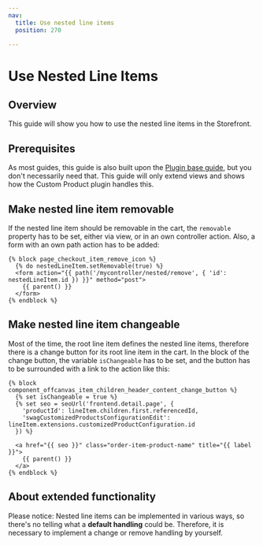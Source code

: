 ```yaml
---
nav:
  title: Use nested line items
  position: 270

---
```


# Use Nested Line Items

## Overview

This guide will show you how to use the nested line items in the Storefront.

## Prerequisites

As most guides, this guide is also built upon the [Plugin base guide](../plugin-base-guide), but you don't necessarily need that. This guide will only extend views and shows how the Custom Product plugin handles this.

## Make nested line item removable

If the nested line item should be removable in the cart, the `removable` property has to be set, either via view, or in an own controller action. Also, a form with an own path action has to be added:

```twig
{% block page_checkout_item_remove_icon %}
  {% do nestedLineItem.setRemovable(true) %}
  <form action="{{ path('/mycontroller/nested/remove', { 'id': nestedLineItem.id }) }}" method="post">
    {{ parent() }}
  </form>
{% endblock %}
```

## Make nested line item changeable

Most of the time, the root line item defines the nested line items, therefore there is a change button for its root line item in the cart.
In the block of the change button, the variable `isChangeable` has to be set, and the button has to be surrounded with a link to the action like this:

```twig
{% block component_offcanvas_item_children_header_content_change_button %}
  {% set isChangeable = true %}
  {% set seo = seoUrl('frontend.detail.page', {
    'productId': lineItem.children.first.referencedId,
    'swagCustomizedProductsConfigurationEdit': lineItem.extensions.customizedProductConfiguration.id
  }) %}
  
  <a href="{{ seo }}" class="order-item-product-name" title="{{ label }}">
    {{ parent() }}
  </a>
{% endblock %}
```

## About extended functionality

Please notice: Nested line items can be implemented in various ways, so there's no telling what a __default handling__ could be. Therefore, it is necessary to implement a change or remove handling by yourself.
